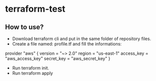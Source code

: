 # terraform-test

## How to use?

* Download terraform cli and put in the same folder of repository files.
* Create a file named: profile.tf and fill the informations:

provider "aws" {
  version = "~> 2.0"
  region  = "us-east-1"
  access_key = "aws_access_key"
  secret_key = "aws_secret_key"
}

* Run terraform init.
* Run terraform apply
